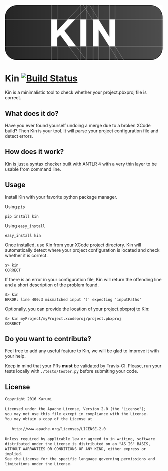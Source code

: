 ![logo][logo]

Kin [![Build Status](https://travis-ci.org/Karumi/Kin.svg?branch=master)](https://travis-ci.org/Karumi/Kin)
===

Kin is a minimalistic tool to check whether your project.pbxproj file is correct.

What does it do?
-----------------

Have you ever found yourself undoing a merge due to a broken XCode build? Then Kin is your tool. It will parse your project configuration file and detect errors.

How does it work?
-----------------

Kin is just a syntax checker built with ANTLR 4 with a very thin layer to be usable from command line.

Usage
-----------------

Install Kin with your favorite python package manager.

Using `pip`
```
pip install kin
```

Using `easy_install`
```
easy_install kin
```

Once installed, use Kin from your XCode project directory. Kin will automatically detect where your project configuration is located and check whether it is correct.

```
$> kin
CORRECT
```

If there is an error in your configuration file, Kin will return the offending line and a short description of the problem found.

```
$> kin
ERROR: line 400:3 mismatched input ')' expecting 'inputPaths'
```

Optionally, you can provide the location of your project.pbxproj to Kin:

```
$> kin myProject/myProject.xcodeproj/project.pbxproj
CORRECT
```

Do you want to contribute?
--------------------------

Feel free to add any useful feature to Kin, we will be glad to improve it with your help.

Keep in mind that your PRs **must** be validated by Travis-CI. Please, run your tests locally with `./tests/tester.py` before submiting your code.

License
-------

    Copyright 2016 Karumi

    Licensed under the Apache License, Version 2.0 (the "License");
    you may not use this file except in compliance with the License.
    You may obtain a copy of the License at

       http://www.apache.org/licenses/LICENSE-2.0

    Unless required by applicable law or agreed to in writing, software
    distributed under the License is distributed on an "AS IS" BASIS,
    WITHOUT WARRANTIES OR CONDITIONS OF ANY KIND, either express or implied.
    See the License for the specific language governing permissions and
    limitations under the License.

[logo]: art/logo.png
